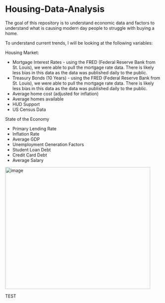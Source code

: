 # Housing-Data-Analysis
The goal of this repository is to understand economic data and factors to understand what is causing modern day people to struggle with buying a home. 

To understand current trends, I will be looking at the following variables: 
	
Housing Market:
  
-	Mortgage Interest Rates - using the FRED (Federal Reserve Bank from St. Louis), we were able to pull the mortgage rate data. There is likely less bias in this data as the data was published daily to the public.
-	Treasury Bonds (10 Years) - using the FRED (Federal Reserve Bank from St. Louis), we were able to pull the mortgage rate data. There is likely less bias in this data as the data was published daily to the public.
-	Average home cost (adjusted for inflation)
-	Average homes available
-	HUD Support
-	US Census Data

State of the Economy
-	Primary Lending Rate
-	Inflation Rate 
-	Average GDP 
-	Unemployment
Generation Factors
-	Student Loan Debt
-	Credit Card Debt 
-	Average Salary
<img width="468" height="394" alt="image" src="https://github.com/user-attachments/assets/bf693453-301c-40f5-bbf2-5b1cfc93d774" />

TEST
